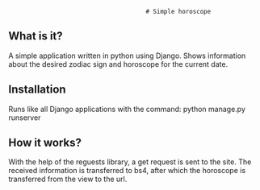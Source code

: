                                           # Simple horoscope

  What is it?
  -----------
  
  A simple application written in python using Django. 
  Shows information about the desired zodiac sign and horoscope for the current date.
  
  Installation
  ------------
  
  Runs like all Django applications with the command:
  python manage.py runserver
  
  How it works?
  ------------
  
  With the help of the reguests library, a get request is sent to the site. 
  The received information is transferred to bs4, after which the horoscope is transferred from the view to the url.

